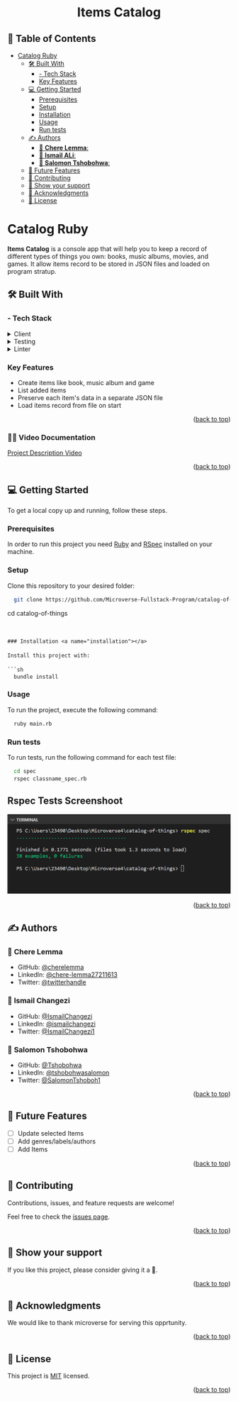 <a name="readme-top"></a>

<div align="center">
  <h1><b> Items Catalog </b></h1>
</div>


## 📗 Table of Contents

- [Catalog Ruby ](#catalog-ruby-)
  - [🛠 Built With ](#-built-with-)
    - [- Tech Stack ](#--tech-stack-)
    - [Key Features ](#key-features-)
  - [💻 Getting Started ](#-getting-started-)
    - [Prerequisites ](#prerequisites-)
    - [Setup ](#setup-)
    - [Installation ](#installation-)
    - [Usage ](#usage-)
    - [Run tests ](#run-tests-)
  - [✍️ Authors ](#️-authors-)
    - [👤 **Chere Lemma**:](#-Chere-Lemma)
    - [👤 **Ismail ALi**:](#-ismail-ali)
    - [👤 **Salomon Tshobohwa**:](#-Salomon-Tshobohwa)
  - [🔭 Future Features ](#-future-features-)
  - [🤝 Contributing ](#-contributing-)
  - [💖 Show your support ](#-show-your-support-)
  - [🙏 Acknowledgments ](#-acknowledgments-)
  - [📝  License ](#--license-)


# Catalog Ruby <a name="about-project"></a>

**Items Catalog** is a console app that will help you to keep a record of different types of things you own: books, music albums, movies, and games. It allow items record to be stored in JSON files and loaded on program stratup.

## 🛠 Built With <a name="built-with"></a>

### - Tech Stack <a name="tech-stack"></a>

<details>
  <summary>Client</summary>
  <ul>
    <li><a href="https://www.ruby-lang.org/en/">Ruby</a></li>
  </ul>
</details>

<details>
<summary>Testing</summary>
  <ul>
    <li><a href="https://rspec.info/">RSpec</a></li>
  </ul>
</details>

<details>
<summary>Linter</summary>
  <ul>
    <li><a href="https://rubocop.org/">Rubocop</a></li>
  </ul>
</details>

### Key Features <a name="key-features"></a>

- Create items like book, music album and game
- List added items
- Preserve each item's data in a separate JSON file
- Load items record from file on start

<p align="right">(<a href="#readme-top">back to top</a>)</p>

### 👨‍💻 Video Documentation  <a name="video-documentation"></a>

 [Project Description Video](#)

<p align="right">(<a href="#readme-top">back to top</a>)</p>

## 💻 Getting Started <a name="getting-started"></a>

To get a local copy up and running, follow these steps.

### Prerequisites <a name="prerequisites"></a>

In order to run this project you need [Ruby](https://www.ruby-lang.org/en/) and [RSpec](https://rspec.info/) installed on your machine.


### Setup <a name="setup"></a>

Clone this repository to your desired folder:

```sh
  git clone https://github.com/Microverse-Fullstack-Program/catalog-of-things.git
```
   cd catalog-of-things

```


### Installation <a name="installation"></a>

Install this project with:

```sh
  bundle install
```

### Usage <a name="usage"></a>

To run the project, execute the following command:

```sh
  ruby main.rb
```

### Run tests <a name="run-tests"></a>

To run tests, run the following command for each test file:

```sh
  cd spec
  rspec classname_spec.rb
```

## Rspec Tests Screenshoot
<img src="./images/rspectests.png" />

<p align="right">(<a href="#readme-top">back to top</a>)</p>

## ✍️ Authors <a name="authors"></a>

### 👤 **Chere Lemma**

- GitHub: [@cherelemma](https://github.com/cherelemma)
- LinkedIn: [@chere-lemma27211613](https://www.linkedin.com/in/chere-lemma27211613)
- Twitter: [@twitterhandle](https://twitter.com/Chere21271613)

  
### 👤 **Ismail Changezi**

- GitHub: [@IsmailChangezi](https://github.com/IsmailChangezi)
- LinkedIn: [@ismailchangezi](https://www.linkedin.com/in/ismailchangezi/)
- Twitter: [@IsmailChangezi1](https://twitter.com/IsmailChangezi1)

### 👤 **Salomon Tshobohwa**

- GitHub: [@Tshobohwa](https://github.com/Tshobohwa)
- LinkedIn: [@tshobohwasalomon](https://www.linkedin.com/in/tshobohwasalomon/)
- Twitter: [@SalomonTshoboh1](https://twitter.com/SalomonTshoboh1)


<p align="right">(<a href="#readme-top">back to top</a>)</p>


## 🔭 Future Features <a name="future-features"></a>

- [ ] Update selected Items
- [ ] Add genres/labels/authors
- [ ] Add Items

<p align="right">(<a href="#readme-top">back to top</a>)</p>


## 🤝 Contributing <a name="contributing"></a>

Contributions, issues, and feature requests are welcome!

Feel free to check the [issues page](../../../issues).

<p align="right">(<a href="#readme-top">back to top</a>)</p>


## 💖 Show your support <a name="support"></a>

If you like this project, please consider giving it a 🌟.

<p align="right">(<a href="#readme-top">back to top</a>)</p>


## 🙏 Acknowledgments <a name="acknowledgements"></a>

We would like to thank microverse for serving this opprtunity.


<p align="right">(<a href="#readme-top">back to top</a>)</p>


## 📝  License <a name="license"></a>

This project is [MIT](./LICENSE) licensed.

<p align="right">(<a href="#readme-top">back to top</a>)</p>
